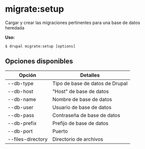 # migrate:setup
Cargar y crear las migraciones pertinentes para una base de datos heredada

**Uso:**
```
$ drupal migrate:setup [options] 
```

## Opciones disponibles
Opción | Detalles
-------|-------------
--db-type | Tipo de base de datos de Drupal
--db-host | "Host" de base de datos
--db-name | Nombre de base de datos
--db-user | Usuario de base de datos
--db-pass | Contraseña de base de datos
--db-prefix | Prefijo de base de datos
--db-port | Puerto
--files-directory | Directorio de archivos
